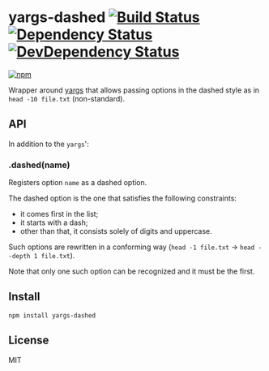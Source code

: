 # yargs-dashed [![Build Status][travis-badge]][travis] [![Dependency Status][david-badge]][david] [![DevDependency Status][david-dev-badge]][david-dev]

[![npm](https://nodei.co/npm/yargs-dashed.png)](https://nodei.co/npm/yargs-dashed/)

[travis-badge]: https://travis-ci.org/eush77/yargs-dashed.svg
[travis]: https://travis-ci.org/eush77/yargs-dashed
[david-badge]: https://david-dm.org/eush77/yargs-dashed.png
[david]: https://david-dm.org/eush77/yargs-dashed
[david-dev-badge]: https://david-dm.org/eush77/yargs-dashed/dev-status.png
[david-dev]: https://david-dm.org/eush77/yargs-dashed#info=devDependencies

Wrapper around [yargs](https://www.npmjs.org/package/yargs) that allows passing options in the dashed style as in `head -10 file.txt` (non-standard).

## API

In addition to the `yargs`':

### .dashed(name)

Registers option `name` as a dashed option.

The dashed option is the one that satisfies the following constraints:

- it comes first in the list;
- it starts with a dash;
- other than that, it consists solely of digits and uppercase.

Such options are rewritten in a conforming way (`head -1 file.txt` -> `head --depth 1 file.txt`).

Note that only one such option can be recognized and it must be the first.

## Install

```shell
npm install yargs-dashed
```

## License

MIT
